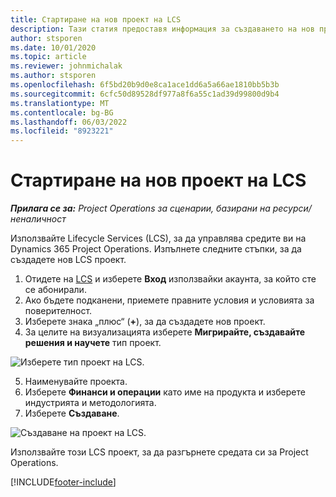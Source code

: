```yaml
---
title: Стартиране на нов проект на LCS
description: Тази статия предоставя информация за създаването на нов проект в LCS за вашата среда за операции по проекта.
author: stsporen
ms.date: 10/01/2020
ms.topic: article
ms.reviewer: johnmichalak
ms.author: stsporen
ms.openlocfilehash: 6f5bd20b9d0e8ca1ace1dd6a5a66ae1810bb5b3b
ms.sourcegitcommit: 6cfc50d89528df977a8f6a55c1ad39d99800d9b4
ms.translationtype: MT
ms.contentlocale: bg-BG
ms.lasthandoff: 06/03/2022
ms.locfileid: "8923221"
---
```

# <a name="start-a-new-lcs-project"></a>Стартиране на нов проект на LCS

_**Прилага се за:** Project Operations за сценарии, базирани на ресурси/неналичност_

Използвайте Lifecycle Services (LCS), за да управлява средите ви на Dynamics 365 Project Operations. Изпълнете следните стъпки, за да създадете нов LCS проект.

1. Отидете на [LCS](https://lcs.dynamics.com/Logon/Index) и изберете **Вход** използвайки акаунта, за който сте се абонирали.
2. Ако бъдете подканени, приемете правните условия и условията за поверителност.
3. Изберете знака „плюс“ (**+**), за да създадете нов проект.
4. За целите на визуализацията изберете **Мигрирайте, създавайте решения и научете** тип проект.

  ![Изберете тип проект на LCS.](./media/create-lcs-1.png)

5. Наименувайте проекта. 
6. Изберете **Финанси и операции** като име на продукта и изберете индустрията и методологията. 
7. Изберете **Създаване**.

![Създаване на проект на LCS.](./media/create-lcs-2.png)

Използвайте този LCS проект, за да разгърнете средата си за Project Operations.



[!INCLUDE[footer-include](../includes/footer-banner.md)]